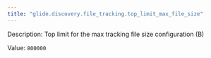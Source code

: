 ```yaml
---
title: "glide.discovery.file_tracking.top_limit_max_file_size"
---
```


Description: Top limit for the max tracking file size configuration (B)

Value: `800000`